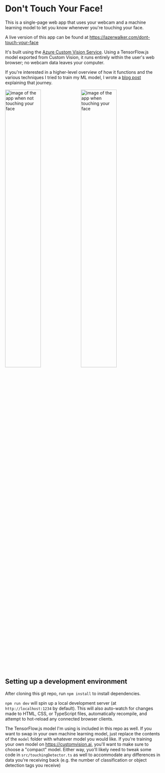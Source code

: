 # Don't Touch Your Face!

This is a single-page web app that uses your webcam and a machine learning model to let you know whenever you're touching your face.

A live version of this app can be found at https://lazerwalker.com/dont-touch-your-face

It's built using the [Azure Custom Vision Service](https://azure.microsoft.com/services/cognitive-services/custom-vision-service/?WT.mc_id=iot-0000-emwalker#features?WT.mc.id=code-github-emwalker). Using a TensorFlow.js model exported from Custom Vision, it runs entirely within the user's web browser; no webcam data leaves your computer.

If you're interested in a higher-level overview of how it functions and the various techniques I tried to train my ML model, I wrote a [blog post](https://medium.com/microsoftazure/how-you-can-use-computer-vision-to-avoid-touching-your-face-34a426ffddfd) explaining that journey.

<img src="not-touching.jpeg" alt="image of the app when not touching your face" width="48%" /> <img src="touching.jpeg" alt="image of the app when touching your face" width="48%" />


## Setting up a development environment

After cloning this git repo, run `npm install` to install dependencies.

`npm run dev` will spin up a local development server (at `http://localhost:1234` by default). This will also auto-watch for changes made to HTML, CSS, or TypeScript files, automatically recompile, and attempt to hot-reload any connected browser clients.

The TensorFlow.js model I'm using is included in this repo as well. If you want to swap in your own machine learning model, just replace the contents of the `model` folder with whatever model you would like. If you're training your own model on https://customvision.ai, you'll want to make sure to choose a "compact" model. Either way, yuo'll likely need to tweak some code in `src/touchingDetector.ts` as well to accommodate any differences in data you're receiving back (e.g. the number of classification or object detection tags you receive)
